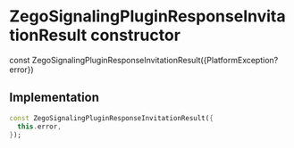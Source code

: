 


# ZegoSignalingPluginResponseInvitationResult constructor






const
ZegoSignalingPluginResponseInvitationResult({PlatformException? error})





## Implementation

```dart
const ZegoSignalingPluginResponseInvitationResult({
  this.error,
});
```







